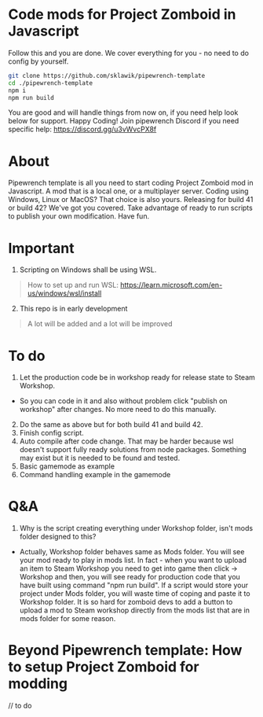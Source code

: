 # Code mods for Project Zomboid in Javascript
Follow this and you are done. We cover everything for you - no need to do config by yourself.

```sh
git clone https://github.com/sklawik/pipewrench-template 
cd ./pipewrench-template 
npm i
npm run build
```
You are good and will handle things from now on, if you need help look below for support.
Happy Coding!
Join pipewrench Discord if you need specific help: https://discord.gg/u3vWvcPX8f

# About
Pipewrench template is all you need to start coding Project Zomboid mod in Javascript.
A mod that is a local one, or a multiplayer server.
Coding using Windows, Linux or MacOS?
That choice is also yours.
Releasing for build 41 or build 42? We've got you covered. 
Take advantage of ready to run scripts to publish your own modification. Have fun.

# Important
1. Scripting on Windows shall be using WSL.
> How to set up and run WSL: https://learn.microsoft.com/en-us/windows/wsl/install

2. This repo is in early development
> A lot will be added and a lot will be improved


# To do
1. Let the production code be in workshop ready for release state to Steam Workshop.
- So you can code in it and also without problem click "publish on workshop" after changes.
No more need to do this manually.
2. Do the same as above but for both build 41 and build 42.
3. Finish config script.
4. Auto compile after code change. That may be harder because wsl doesn't support fully ready solutions from node packages. Something may exist but it is needed to be found and tested.
5. Basic gamemode as example
6. Command handling example in the gamemode

# Q&A
1. Why is the script creating everything under Workshop folder, isn't mods folder designed to this?
- Actually, Workshop folder behaves same as Mods folder. You will see your mod ready to play in mods list. In fact - when you want to upload an item to Steam Workshop you
need to get into game then click -> Workshop and then, you will see ready for production code that you have built using command "npm run build".
If a script would store your project under Mods folder, you will waste time of coping and paste it to Workshop folder. 
It is so hard for zomboid devs to add a button to upload a mod to Steam workshop directly from the mods list that are in mods folder for some reason.

# Beyond Pipewrench template: How to setup Project Zomboid for modding
// to do 